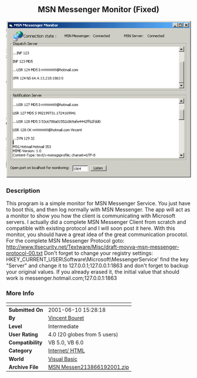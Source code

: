 ﻿<div align="center">

## MSN Messenger Monitor \(Fixed\)

<img src="PIC2001619231005264.gif">
</div>

### Description

This program is a simple monitor for MSN Messenger Service. You just have to boot this, and then log normally with MSN Messenger. The app will act as a monitor to show you how the client is communicating with Microsoft servers. I actually did a complete MSN Messenger Client from scratch and compatible with existing protocol and I will soon post it here. With this monitor, you should have a great idea of the great communication procotol. For the complete MSN Messenger Protocol goto: http://www.tlsecurity.net/Textware/Misc/draft-movva-msn-messenger-protocol-00.txt Don't forget to change your registry settings: HKEY_CURRENT_USER\Software\Microsoft\MessengerService\' find the key "Server" and change it to 127.0.0.1;127.0.0.1:1863 and don't forget to backup your original values. If you already erased it, the initial value that should work is messenger.hotmail.com;127.0.0.1:1863
 
### More Info
 


<span>             |<span>
---                |---
**Submitted On**   |2001-06-10 15:28:18
**By**             |[Vincent Bouret](https://github.com/Planet-Source-Code/PSCIndex/blob/master/ByAuthor/vincent-bouret.md)
**Level**          |Intermediate
**User Rating**    |4.0 (20 globes from 5 users)
**Compatibility**  |VB 5\.0, VB 6\.0
**Category**       |[Internet/ HTML](https://github.com/Planet-Source-Code/PSCIndex/blob/master/ByCategory/internet-html__1-34.md)
**World**          |[Visual Basic](https://github.com/Planet-Source-Code/PSCIndex/blob/master/ByWorld/visual-basic.md)
**Archive File**   |[MSN Messen213866192001\.zip](https://github.com/Planet-Source-Code/vincent-bouret-msn-messenger-monitor-fixed__1-24236/archive/master.zip)









